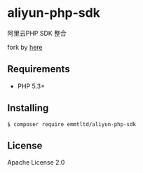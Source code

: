 # aliyun-php-sdk

阿里云PHP SDK 整合

fork by [here](https://github.com/emmtltd/aliyun-php-sdk) 

## Requirements

- PHP 5.3+

## Installing

```shell
$ composer require emmtltd/aliyun-php-sdk
```


## License

Apache License 2.0
